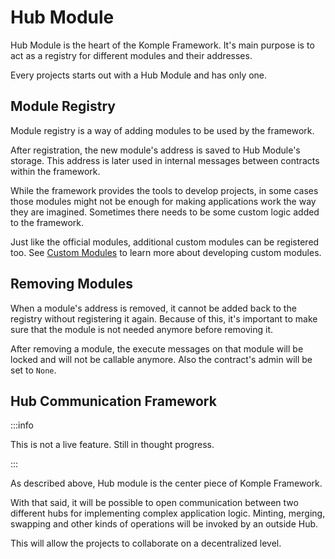 # Hub Module

Hub Module is the heart of the Komple Framework. It's main purpose is to act as a registry for different modules and their addresses.

Every projects starts out with a Hub Module and has only one.

## Module Registry

Module registry is a way of adding modules to be used by the framework.

After registration, the new module's address is saved to Hub Module's storage. This address is later used in internal messages between contracts within the framework.

While the framework provides the tools to develop projects, in some cases those modules might not be enough for making applications work the way they are imagined. Sometimes there needs to be some custom logic added to the framework.

Just like the official modules, additional custom modules can be registered too. See [Custom Modules](/docs/komple-framework/modules/10-Custom-Modules.md) to learn more about developing custom modules.

## Removing Modules

When a module's address is removed, it cannot be added back to the registry without registering it again. Because of this, it's important to make sure that the module is not needed anymore before removing it.

After removing a module, the execute messages on that module will be locked and will not be callable anymore. Also the contract's admin will be set to `None`.

## Hub Communication Framework

:::info

This is not a live feature. Still in thought progress.

:::

As described above, Hub module is the center piece of Komple Framework. 

With that said, it will be possible to open communication between two different hubs for implementing complex application logic. Minting, merging, swapping and other kinds of operations will be invoked by an outside Hub. 

This will allow the projects to collaborate on a decentralized level.